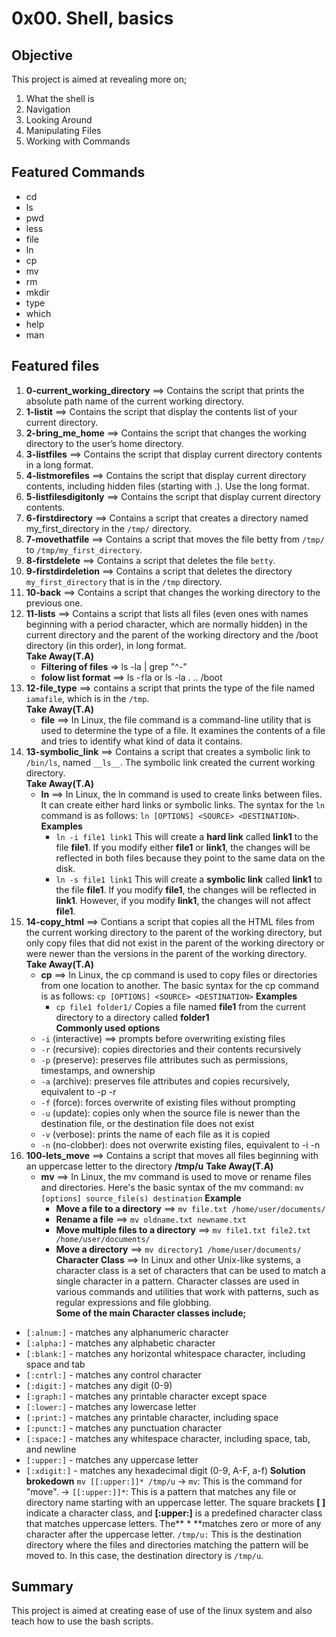 # 0x00. Shell, basics

## Objective
This project is aimed at revealing more on;
1. What the shell is
2. Navigation
3. Looking Around
4. Manipulating Files
5. Working with Commands

## Featured Commands
* cd
* ls
* pwd
* less
* file
* ln
* cp
* mv
* rm
* mkdir
* type
* which
* help
* man

## Featured files
1. **0-current_working_directory** ==> Contains the script that prints the absolute path name of the current working directory.  
2. **1-listit** ==> Contains the script that display the contents list of your current directory.  
3. **2-bring_me_home** ==> Contains the script that changes the working directory to the user’s home directory.  
4. **3-listfiles** ==> Contains the script that display current directory contents in a long format.  
5. **4-listmorefiles** ==> Contains the script that display current directory contents, including hidden files (starting with .). Use the long format.  
6. **5-listfilesdigitonly** ==> Contains the script that display current directory contents.  
7. **6-firstdirectory** ==> Contains a script that creates a directory named my_first_directory in the `/tmp/` directory.  
8. **7-movethatfile** ==> Contains a script that moves the file betty from `/tmp/` to `/tmp/my_first_directory`.  
9. **8-firstdelete** ==> Contains a script that deletes the file `betty`.
10. **9-firstdirdeletion** ==> Contains a script that deletes the directory `my_first_directory` that is in the `/tmp` directory.  
11. **10-back** ==> Contains a script that changes the working directory to the previous one.
12. **11-lists** ==> Contains a script that lists all files (even ones with names beginning with a period character, which are normally hidden) in the current directory and the parent of the working directory and the /boot directory (in this order), in long format.  
**Take Away(T.A)**
	* **Filtering of files** => ls -la | grep "^-"
	* **folow list format** ==> ls -`f`la or ls -la . .. /boot
13. **12-file_type** ==> contains a script that prints the type of the file named `iamafile`, which is in the `/tmp`.  
**Take Away(T.A)**
	* **file** ==> In Linux, the file command is a command-line utility that is used to determine the type of a file. It examines the contents of a file and tries to identify what kind of data it contains.
14. **13-symbolic_link** ==> Contains a script that creates a symbolic link to `/bin/ls`, named `__ls__`. The symbolic link created the current working directory.  
**Take Away(T.A)**
	* **ln** ==> In Linux, the ln command is used to create links between files. It can create either hard links or symbolic links. The syntax for the `ln` command is as follows: `ln [OPTIONS] <SOURCE> <DESTINATION>`.  
	**Examples**  
		* `ln -i file1 link1`
		This will create a **hard link** called **link1** to the file **file1**. If you modify either **file1** or **link1**, the changes will be reflected in both files because they point to the same data on the disk.
		* `ln -s file1 link1`
		This will create a **symbolic link** called **link1** to the file **file1**. If you modify **file1**, the changes will be reflected in **link1**. However, if you modify **link1**, the changes will not affect **file1**.
15. **14-copy_html** ==> Contians a script that copies all the HTML files from the current working directory to the parent of the working directory, but only copy files that did not exist in the parent of the working directory or were newer than the versions in the parent of the working directory.  
**Take Away(T.A)**
	* **cp** ==> In Linux, the cp command is used to copy files or directories from one location to another. The basic syntax for the cp command is as follows: `cp [OPTIONS] <SOURCE> <DESTINATION>`
	**Examples**
		* `cp file1 folder1/`
		Copies a file named **file1** from the current directory to a directory called **folder1**  
**Commonly used options**
	* `-i` (interactive) ==> prompts before overwriting existing files
	* `-r` (recursive): copies directories and their contents recursively
	* `-p` (preserve): preserves file attributes such as permissions, timestamps, and ownership
	* `-a` (archive): preserves file attributes and copies recursively, equivalent to -p -r
	* `-f` (force): forces overwrite of existing files without prompting
	* `-u` (update): copies only when the source file is newer than the destination file, or the destination file does not exist
	* `-v` (verbose): prints the name of each file as it is copied
	* `-n` (no-clobber): does not overwrite existing files, equivalent to -i -n
16. **100-lets_move** ==> Contains a script that moves all files beginning with an uppercase letter to the directory **/tmp/u**
**Take Away(T.A)**
	* **mv** ==> In Linux, the mv command is used to move or rename files and directories. Here's the basic syntax of the mv command: `mv [options] source_file(s) destination`
	**Example**
		* **Move a file to a directory** ==> `mv file.txt /home/user/documents/`
		* **Rename a file** ==> `mv oldname.txt newname.txt`
		* **Move multiple files to a directory** ==> `mv file1.txt file2.txt /home/user/documents/`
		* **Move a directory** ==> `mv directory1 /home/user/documents/`
**Character Class** ==> In Linux and other Unix-like systems, a character class is a set of characters that can be used to match a single character in a pattern. Character classes are used in various commands and utilities that work with patterns, such as regular expressions and file globbing.  
**Some of the main Character classes include;**
* `[:alnum:]` - matches any alphanumeric character
* `[:alpha:]` - matches any alphabetic character
* `[:blank:]` - matches any horizontal whitespace character, including space and tab
* `[:cntrl:]` - matches any control character
* `[:digit:]` - matches any digit (0-9)
* `[:graph:]` - matches any printable character except space
* `[:lower:]` - matches any lowercase letter
* `[:print:]` - matches any printable character, including space
* `[:punct:]` - matches any punctuation character
* `[:space:]` - matches any whitespace character, including space, tab, and newline
* `[:upper:]` - matches any uppercase letter
* `[:xdigit:]` - matches any hexadecimal digit (0-9, A-F, a-f)
**Solution brokedown**
`mv [[:upper:]]* /tmp/u`
-> `mv`: This is the command for "move".
-> `[[:upper:]]*`: This is a pattern that matches any file or directory name starting with an uppercase letter. The square brackets **[ ]** indicate a character class, and **[:upper:]** is a predefined character class that matches uppercase letters. The** * **matches zero or more of any character after the uppercase letter.
`/tmp/u:` This is the destination directory where the files and directories matching the pattern will be moved to. In this case, the destination directory is `/tmp/u`.


## Summary
This project is aimed at creating ease of use of the linux system and also teach how to use the bash scripts.
